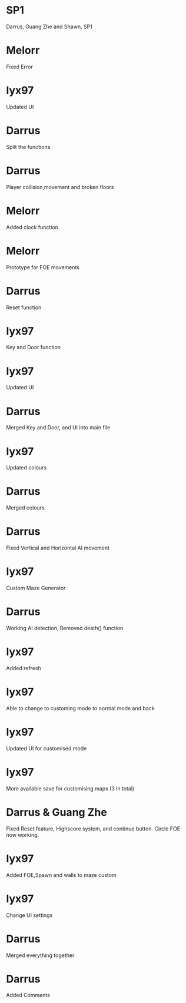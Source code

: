 # SP1
Darrus, Guang Zhe and Shawn, SP1

# Melorr
Fixed Error

# lyx97
Updated UI

# Darrus
Split the functions

# Darrus
Player collision,movement and broken floors

# Melorr
Added clock function

# Melorr
Prototype for FOE movements

# Darrus
Reset function

# lyx97
Key and Door function

# lyx97
Updated UI

# Darrus
Merged Key and Door, and UI into main file

# lyx97
Updated colours

# Darrus
Merged colours

# Darrus
Fixed Vertical and Horizontal AI movement

# lyx97
Custom Maze Generator

# Darrus
Working AI detection, Removed death() function

# lyx97
Added refresh

# lyx97
Able to change to customing mode to normal mode and back

# lyx97
Updated UI for customised mode

# lyx97
More available save for customising maps (3 in total)

# Darrus & Guang Zhe
Fixed Reset feature, Highscore system, and continue button. Circle FOE now working.

# lyx97
Added FOE,Spawn and walls to maze custom

# lyx97
Change UI settings

# Darrus
Merged everything together

# Darrus
Added Comments